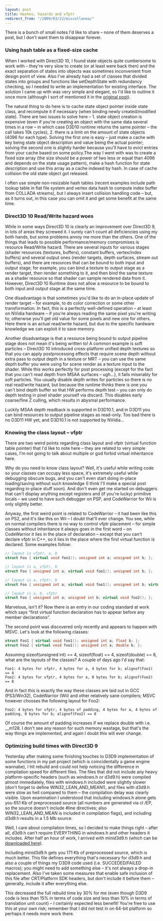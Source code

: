 ```yaml
---
layout: post
title: Hashes, hazards and vfptr
redirect_from: "/2009/03/22/miscellanea/"
---
```


There is a bunch of small notes I'd like to share – none of them deserves a post, but I don't want them to disappear forever.

### Using hash table as a fixed-size cache

When I worked with Direct3D 10, I found state objects quite cumbersome to work with – they're very slow to create (or at least were back then) and the exact separation of states into objects was sometimes inconvenient from design point of view. Also I've already had a set of classes that divided states into groups and functions like setDepthState with redundancy checking, so I needed to write an implementation for existing interface. The solution I came up with was very simple and elegant, so I'd like to outline it once more (although I sort of mentioned it in the [original post](/2007/10/06/render-state-rant/)).

The natural thing to do here is to cache state object pointer inside state class, and recompute it if necessary (when binding newly created/modified state). There are two issues to solve here – 1. state object creation is expensive (even if you're creating an object with the same data several times in a row – in which case D3D10 runtime returns the same pointer – the call takes 10k cycles), 2. there is a limit on the amount of state objects (4096 for each type). Solving the first one is easy – just make a cache with key being state object description and value being the actual pointer; solving the second one is slightly harder because you'll have to evict entries from your cache based on some policy.The way I went with was to create a fixed size array (the size should be a power of two less or equal than 4096 and depends on the state usage pattern), make a hash function for state description and use this array as a cache indexed by hash. In case of cache collision the old state object got released.

I often use simple non-resizable hash tables (recent examples include path lookup table in flat file system and vertex data hash to compute index buffer from COLLADA streams), but I always insert collision handling code – but, as it turns out, in this case you can omit it and get some benefit at the same time.

### Direct3D 10 Read/Write hazard woes

While in some ways Direct3D 10 is clearly an improvement over Direct3D 9, in lots of areas they screwed it. I surely can't count all deficiencies using my both hands, but some problems annoy me more than the others. One of the things that leads to possible performance/memory compromises is resource Read/Write hazard. There are several inputs for various stages (shader resources (textures, buffers), constant buffers, vertex/index buffers) and several output ones (render targets, depth surfaces, stream out buffers), and there are resources that can be bound to both input and output stage; for example, you can bind a texture to output stage as a render target, then render something to it, and then bind the same texture as a shader resource so that shader can sample rendered data from it. However, Direct3D 10 Runtime does not allow a resource to be bound to both input and output stage at the same time.

One disadvantage is that sometimes you'd like to do an in-place update of render target – for example, to do color correction or some other transformation. In fact, this is a perfectly well-defined operation – at least on NVidia hardware – if you're always reading the same pixel you're writing to; otherwise you'll get old value for some pixels and new one for others. Here there is an actual read/write hazard, but due to the specific hardware knowledge we can exploit it to save memory.

Another disadvantage is that a resource being bound to output pipeline stage does not mean it's being written to! A common example is soft particles – Direct3D 10 introduced cross-platform unified depth textures so that you can apply postprocessing effects that require scene depth without extra pass to output depth in a texture or MRT – you can use the same depth buffer you were using for scene render as a texture input to the shader. While this works perfectly for post processing (except for the fact that you can't read depth from MSAA surfaces – ugh...), it fails miserably for soft particles. You usually disable depth writes for particles so there is no real read/write hazard, but because the runtime thinks there is one you can't bind depth buffer so that HW performs depth test – you can only do depth testing in pixel shader yourself via discard. This disables early coarse/fine Z culling, which results in abysmal performance.

Luckily MSAA depth readback is supported in D3D10.1, and in D3D11 you can bind resources to output pipeline stages as read-only. Too bad there is no D3D11 HW yet, and D3D10.1 is not supported by NVidia...

### Knowing the class layout – vfptr

There are two weird points regarding class layout and vfptr (virtual function table pointer) that I'd like to note here – they are related to very simple cases, I'm not going to talk about multiple or god forbid virtual inheritance here.

Why do you need to know class layout? Well, it's useful while writing code so your classes can occupy less space, it's extremely useful while debugging obscure bugs, and you can't even start doing in-place loading/saving without such knowledge (I think I'll make a special post regarding in-place stuff soon). And don't even get me started on debuggers that can't display anything except registers and (if you're lucky) primitive locals – we used to have such debugger on PSP, and CodeWarrior for Wii is only slightly better.

Anyway, the first weird point is related to CodeWarrior – it had been like this on PS2, and it's like this on Wii – I doubt that'll ever change. You see, while on normal compilers there is no way to control vfptr placement – for simple classes without inheritance it always goes in the first word – on CodeWarrior it lies in the place of declaration – except that you can't declare vfptr in C++, so it lies in the place where the first virtual function is declared. Some examples follow:

```c++
// layout is vfptr, a, b
struct Foo { virtual void foo1(); unsigned int a; unsigned int b; };

// layout is a, vfptr, b
struct Foo { unsigned int a; virtual void foo1(); unsigned int b; };

// layout is a, vfptr, b
struct Foo { unsigned int a; virtual void foo1(); unsigned int b; virtual void foo2(); };

// layout is a, b, vfptr
struct Foo { unsigned int a; unsigned int b; virtual void foo2(); };
```

Marvelous, isn't it? Now there is an entry in our coding standard at work which says “first virtual function declaration has to appear before any member declarations”.

The second point was discovered only recently and appears to happen with MSVC. Let's look at the following classes:

```c++
struct Foo1 { virtual void foo1(); unsigned int a; float b; };
struct Foo2 { virtual void foo1(); unsigned int a; double b; };
```

Assuming sizeof(unsigned int) == 4, sizeof(float) == 4, sizeof(double) == 8, what are the layouts of the classes? A couple of days ago I'd say that:

```
Foo1: 4 bytes for vfptr, 4 bytes for a, 4 bytes for b; alignof(Foo1) == 4
Foo2: 4 bytes for vfptr, 4 bytes for a, 8 bytes for b; alignof(Foo2) == 8
```

And in fact this is exactly the way these classes are laid out in GCC (PS3/Win32), CodeWarrior (Wii) and other relatively sane compilers; MSVC however chooses the following layout for Foo2:

```
Foo2: 4 bytes for vfptr, 4 bytes of padding, 4 bytes for a, 4 bytes of padding, 8 bytes for b; alignof(Foo2) == 8
```

Of course the amount of padding increases if we replace double with i.e. __m128. I don't see any reason for such memory wastage, but that's the way things are implemented, and again I doubt this will ever change.

### Optimizing build times with Direct3D 9

Yesterday after making some finishing touches to D3D9 implementation of some functions in my pet project (which is coincidentally a game engine wannabe), I hit rebuild and could not help noticing the difference in compilation speed for different files. The files that did not include any heavy platform-specific headers (such as windows.h or d3d9.h) were compiled almost immediately, files with windows.h included were slightly slower (don't forget to define WIN32_LEAN_AND_MEAN!), and files with d3d9.h were slow as hell compared to them – the compilation delay was clearly visible. Upon examination I understood that including windows.h alone gets you 651 Kb of preprocessed source (all numbers are generated via cl /EP, so the source doesn't include #line directives; also WIN32_LEAN_AND_MEAN is included in compilation flags), and including d3d9.h results in a 1.5 Mb source.

Well, I care about compilation times, so I decided to make things right – after all, d3d9.h can't require EVERYTHING in windows.h and other headers it includes. After half an hour of work, I arrived with minid3d9.h (which can be [downloaded here](http://www.everfall.com/paste/id.php?21fdvnco3pr5)).

Including minid3d9.h gets you 171 Kb of preprocessed source, which is much better. This file defines everything that's necessary for d3d9.h and also a couple of things my D3D9 code used (i.e. SUCCEDED/FAILED macros); you might need to add something else – it's not always a drop-in replacement. Also I've taken some measures that enable safe inclusion of this file after CRT/Platform SDK headers, but don't include it before them – generally, include it after everything else.

This decreased the full rebuild time by 30% for me (even though D3D9 code is less than 15% in terms of code size and less than 10% in terms of translation unit count) – I certainly expected less benefit! You're free to use this at your own risk; remember that I did not test in on 64-bit platform so perhaps it needs more work there.
